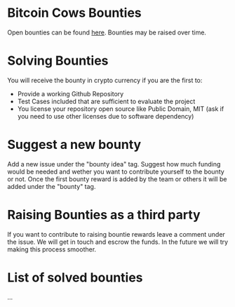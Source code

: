 # Bitcoin Cows Bounties

Open bounties can be found [here](https://github.com/bitcoincows/bounties/issues). Bounties may be raised over time.

# Solving Bounties
You will receive the bounty in crypto currency if you are the first to:
- Provide a working Github Repository
- Test Cases included that are sufficient to evaluate the project
- You license your repository open source like Public Domain, MIT (ask if you need to use other licenses due to software dependency)

# Suggest a new bounty
Add a new issue under the "bounty idea" tag. Suggest how much funding would be needed and wether you want to contribute yourself to the bounty or not. Once the first bounty reward is added by the team or others it will be added under the "bounty" tag.

# Raising Bounties as a third party
If you want to contribute to raising bountie rewards leave a comment under the issue. We will get in touch and escrow the funds. In the future we will try making this process smoother.

# List of solved bounties
...

